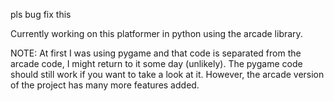 pls bug fix this


Currently working on this platformer in python using the arcade library.

NOTE: At first I was using pygame and that code is separated from the arcade code, I might return to it some day (unlikely). The pygame code should still work if you want to take a look at it. However, the arcade version of the project has many more features added.